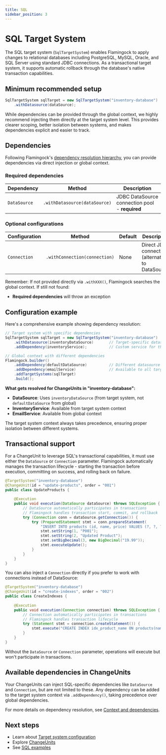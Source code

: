 ```yaml
---
title: SQL
sidebar_position: 3
---
```


# SQL Target System

The SQL target system (`SqlTargetSystem`) enables Flamingock to apply changes to relational databases including PostgreSQL, MySQL, Oracle, and SQL Server using standard JDBC connections. As a transactional target system, it supports automatic rollback through the database's native transaction capabilities.

## Minimum recommended setup

```java
SqlTargetSystem sqlTarget = new SqlTargetSystem("inventory-database")
    .withDatasource(dataSource);
```

While dependencies can be provided through the global context, we highly recommend injecting them directly at the target system level. This provides clearer scoping, better isolation between systems, and makes dependencies explicit and easier to track.

## Dependencies

Following Flamingock's [dependency resolution hierarchy](../flamingock-library-config/target-system-configuration.md#dependency-resolution-hierarchy), you can provide dependencies via direct injection or global context.

### Required dependencies

| Dependency | Method | Description |
|------------|--------|-------------|
| `DataSource` | `.withDatasource(dataSource)` | JDBC DataSource connection pool - **required** |

### Optional configurations

| Configuration | Method | Default | Description |
|---------------|--------|---------|-------------|
| `Connection` | `.withConnection(connection)` | None | Direct JDBC connection (alternative to DataSource) |

Remember: If not provided directly via `.withXXX()`, Flamingock searches the global context. If still not found:
- **Required dependencies** will throw an exception

## Configuration example

Here's a comprehensive example showing dependency resolution:

```java
// Target system with specific dependencies
SqlTargetSystem sqlTarget = new SqlTargetSystem("inventory-database")
    .withDatasource(inventoryDataSource)       // Target-specific datasource
    .addDependency(inventoryService);          // Custom service for this target

// Global context with different dependencies
Flamingock.builder()
    .addDependency(defaultDataSource)          // Different datasource in global
    .addDependency(emailService)               // Available to all targets
    .addTargetSystems(sqlTarget)
    .build();
```

**What gets resolved for ChangeUnits in "inventory-database":**
- **DataSource**: Uses `inventoryDataSource` (from target system, not `defaultDataSource` from global)
- **InventoryService**: Available from target system context
- **EmailService**: Available from global context

The target system context always takes precedence, ensuring proper isolation between different systems.

## Transactional support

For a ChangeUnit to leverage SQL's transactional capabilities, it must use either the `DataSource` or `Connection` parameter. Flamingock automatically manages the transaction lifecycle - starting the transaction before execution, committing on success, and rolling back on failure.

```java
@TargetSystem("inventory-database")
@ChangeUnit(id = "update-products", order = "001")
public class UpdateProducts {
    
    @Execution
    public void execution(DataSource dataSource) throws SQLException {
        // DataSource automatically participates in transactions
        // Flamingock handles transaction start, commit, and rollback
        try (Connection conn = dataSource.getConnection()) {
            try (PreparedStatement stmt = conn.prepareStatement(
                "INSERT INTO products (id, name, price) VALUES (?, ?, ?)")) {
                stmt.setString(1, "P001");
                stmt.setString(2, "Updated Product");
                stmt.setBigDecimal(3, new BigDecimal("19.99"));
                stmt.executeUpdate();
            }
        }
    }
}
```

You can also inject a `Connection` directly if you prefer to work with connections instead of DataSource:

```java
@TargetSystem("inventory-database")
@ChangeUnit(id = "create-indexes", order = "002")
public class CreateIndexes {
    
    @Execution
    public void execution(Connection connection) throws SQLException {
        // Connection automatically participates in transactions
        // Flamingock handles transaction lifecycle
        try (Statement stmt = connection.createStatement()) {
            stmt.execute("CREATE INDEX idx_product_name ON products(name)");
        }
    }
}
```

Without the `DataSource` or `Connection` parameter, operations will execute but won't participate in transactions.

## Available dependencies in ChangeUnits

Your ChangeUnits can inject SQL-specific dependencies like `DataSource` and `Connection`, but are not limited to these. Any dependency can be added to the target system context via `.addDependency()`, taking precedence over global dependencies.

For more details on dependency resolution, see [Context and dependencies](../flamingock-library-config/context-and-dependencies.md).

## Next steps

- Learn about [Target system configuration](../flamingock-library-config/target-system-configuration.md)
- Explore [ChangeUnits](../change-units/introduction.md)
- See [SQL examples](https://github.com/flamingock/flamingock-examples/tree/master/sql)